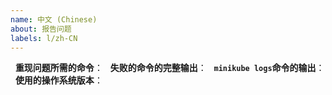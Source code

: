 ```yaml
---
name: 中文 (Chinese)
about: 报告问题
labels: l/zh-CN
---
```

<!-- 请在报告问题时使用此模板，并提供尽可能详细的信息。否则可能导致响应延迟。谢谢！-->
 
**重现问题所需的命令**：
 
**失败的命令的完整输出**：
 
**`minikube logs`命令的输出**：
 
**使用的操作系统版本**：
